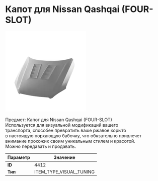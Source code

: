 # Капот для Nissan Qashqai (FOUR-SLOT)

![Item Image](../img/4412.webp?raw=true)

Предмет: Капот для Nissan Qashqai (FOUR-SLOT)<br>Используется для визуальной модификаций вашего<br>транспорта, способен превратить ваше ржавое корыто<br>в настоящую порхающую бабочку, что обязательно привлечет<br>внимание прохожих своим уникальным стилем и красотой.<br>Можно передавать и продавать.


| Параметр | Значение |
|----------|----------|
| **ID** | 4412 |
| **Тип** | ITEM_TYPE_VISUAL_TUNING |

